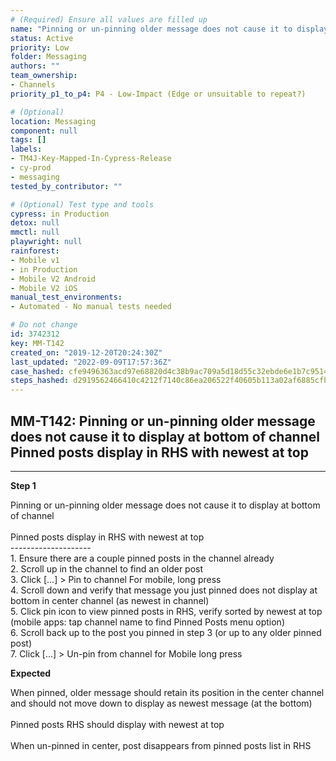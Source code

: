 ```yaml
---
# (Required) Ensure all values are filled up
name: "Pinning or un-pinning older message does not cause it to display at bottom of channel  Pinned posts display in RHS with newest at top"
status: Active
priority: Low
folder: Messaging
authors: ""
team_ownership:
- Channels
priority_p1_to_p4: P4 - Low-Impact (Edge or unsuitable to repeat?)

# (Optional)
location: Messaging
component: null
tags: []
labels:
- TM4J-Key-Mapped-In-Cypress-Release
- cy-prod
- messaging
tested_by_contributor: ""

# (Optional) Test type and tools
cypress: in Production
detox: null
mmctl: null
playwright: null
rainforest:
- Mobile v1
- in Production
- Mobile V2 Android
- Mobile V2 iOS
manual_test_environments:
- Automated - No manual tests needed

# Do not change
id: 3742312
key: MM-T142
created_on: "2019-12-20T20:24:30Z"
last_updated: "2022-09-09T17:57:36Z"
case_hashed: cfe9496363acd97e68820d4c38b9ac709a5d18d55c32ebde6e1b7c951456a4b118d7a9b365b4dc8c05b284eafc84c1ef
steps_hashed: d2919562466410c4212f7140c86ea206522f40605b113a02af6885cfb885d7e4540e282c907f908a1f1c7561b97ddf08
---
```


<!-- (Auto-generated) Based on frontmatter's "key" and "name" -->

## MM-T142: Pinning or un-pinning older message does not cause it to display at bottom of channel Pinned posts display in RHS with newest at top

---

**Step 1**

Pinning or un-pinning older message does not cause it to display at bottom of channel\
\
Pinned posts display in RHS with newest at top\
\--------------------\
1\. Ensure there are a couple pinned posts in the channel already\
2\. Scroll up in the channel to find an older post\
3\. Click \[...] > Pin to channel For mobile, long press\
4\. Scroll down and verify that message you just pinned does not display at bottom in center channel (as newest in channel)\
5\. Click pin icon to view pinned posts in RHS, verify sorted by newest at top (mobile apps: tap channel name to find Pinned Posts menu option)\
6\. Scroll back up to the post you pinned in step 3 (or up to any older pinned post)\
7\. Click \[...] > Un-pin from channel for Mobile long press

**Expected**

When pinned, older message should retain its position in the center channel and should not move down to display as newest message (at the bottom)\
\
Pinned posts RHS should display with newest at top\
\
When un-pinned in center, post disappears from pinned posts list in RHS
